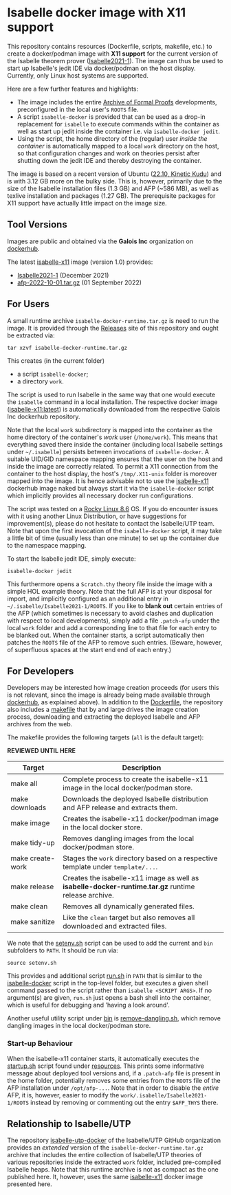 # Isabelle docker image with X11 support

This repository contains resources (Dockerfile, scripts, makefile, etc.) to create a docker/podman image with **X11 support** for the current version of the Isabelle theorem prover ([Isabelle2021-1](https://isabelle.in.tum.de/)). The image can thus be used to start up Isabelle's jedit IDE via docker/podman on the host display. Currently, only Linux host systems are supported.

Here are a few further features and highlights:
- The image includes the entire [Archive of Formal Proofs](https://www.isa-afp.org/) developments, preconfigured in the local user's `ROOTS` file.
- A script `isabelle-docker` is provided that can be used as a drop-in replacement for `isabelle` to execute commands within the container as well as start up jedit inside the container i.e. via `isabelle-docker jedit`.
- Using the script, the home directory of the (regular) user *inside the container* is automatically mapped to a local `work` directory on the host, so that configuration changes and work on theories persist after shutting down the jedit IDE and thereby destroying the container.

The image is based on a recent version of Ubuntu ([22.10, Kinetic Kudu](https://www.omgubuntu.co.uk/2022/08/ubuntu-22-10-release-new-features)) and is with 3.12 GB more on the bulky side. This is, however, primarily due to the size of the Isabelle installation files (1.3 GB) and AFP (~586 MB), as well as texlive installation and packages (1.27 GB). The prerequisite packages for X11 support have actually little impact on the image size.

## Tool Versions

Images are public and obtained via the **Galois Inc** organization on [dockerhub](https://hub.docker.com/repositories).

The latest [isabelle-x11](https://hub.docker.com/repository/docker/galoisinc/isabelle-x11) image (version 1.0) provides:
- [Isabelle2021-1](https://isabelle.in.tum.de/) (December 2021)
- [afp-2022-10-01.tar.gz](https://www.isa-afp.org/release/afp-2022-10-01.tar.gz) (01 September 2022)

## For Users

A small runtime archive `isabelle-docker-runtime.tar.gz` is need to run the image. It is provided through the [Releases](https://github.com/isabelle-utp/isabelle-x11-docker/releases) site of this repository and ought be extracted via:

`tar xzvf isabelle-docker-runtime.tar.gz`

This creates (in the current folder)
- a script `isabelle-docker`;
- a directory `work`.

The script is used to run Isabelle in the same way that one would execute the `isabelle` command in a local installation. The respective docker image ([isabelle-x11:latest](https://hub.docker.com/repository/docker/galoisinc/isabelle-x11)) is automatically downloaded from the respective Galois Inc dockerhub repository.

Note that the local `work` subdirectory is mapped into the container as the home directory of the container's *work* user (`/home/work`). This means that everything saved there inside the container (including local Isabelle settings under `~/.isabelle`) persists between invocations of `isabelle-docker`. A suitable UID/GID namespace mapping ensures that the user on the host and inside the image are correctly related. To permit a X11 connection from the container to the host display, the host's `/tmp/.X11-unix` folder is moreover mapped into the image. It is hence advisable not to use the [isabelle-x11](https://hub.docker.com/repository/docker/galoisinc/isabelle-x11) dockerhub image naked but always start it via the `isabelle-docker` script which implicitly provides all necessary docker run configurations.

The script was tested on a [Rocky Linux 8.6](https://rockylinux.org/news/rocky-linux-8-6-ga-release/) OS. If you do encounter issues with it using another Linux Distribution, or have suggestions for improvement(s), please do not hesitate to contact the Isabelle/UTP team. Note that upon the first invocation of the `isabelle-docker` script, it may take a little bit of time (usually less than one minute) to set up the container due to the namespace mapping.

To start the Isabelle jedit IDE, simply execute:

`isabelle-docker jedit`

This furthermore opens a `Scratch.thy` theory file inside the image with a simple HOL example theory. Note that the full AFP is at your disposal for import, and implicitly configured as an additional entry in `~/.isabelle/Isabelle2021-1/ROOTS`. If you like to **blank out** certain entries of the AFP (which sometimes is necessary to avoid clashes and duplication with respect to local developments), simply add a file `.patch-afp` under the local `work` folder and add a corresponding line to that file for each entry to be blanked out. When the container starts, a script automatically then patches the `ROOTS` file of the AFP to remove such entries. (Beware, however, of superfluous spaces at the start end end of each entry.)

## For Developers

Developers may be interested how image creation proceeds (for users this is not relevant, since the image is already being made available through [dockerhub](https://hub.docker.com/repository/docker/galoisinc/isabelle-x11), as explained above). In addition to the [Dockerfile](https://github.com/isabelle-utp/isabelle-x11-docker/blob/main/Dockerfile), the repository also includes a [makefile](https://github.com/isabelle-utp/isabelle-x11-docker/blob/main/makefile) that by and large drives the image creation process, downloading and extracting the deployed Isabelle and AFP archives from the web.

The makefile provides the following targets (`all` is the default target):

**REVIEWED UNTIL HERE**

| Target         | Description |
| -------------- | ----------- |
| make all | Complete process to create the isabelle-x11 image in the local docker/podman store. |
| make downloads | Downloads the deployed Isabelle distribution and AFP release and extracts them. |
| make image | Creates the isabelle-x11 docker/podman image in the local docker store. |
| make tidy-up | Removes dangling images from the local docker/podman store. |
| make create-work | Stages the `work` directory based on a respective template under `template/...`. |
| make release | Creates the isabelle-x11 image as well as **isabelle-docker-runtime.tar.gz** runtime release archive. |
| make clean | Removes all dynamically generated files. |
| make sanitize | Like the `clean` target but also removes all downloaded and extracted files. |

We note that the [setenv.sh](https://github.com/isabelle-utp/isabelle-x11-docker/blob/main/setenv.sh) script can be used to add the current and `bin` subfolders to `PATH`. It should be run via:

`source setenv.sh`

This provides and additional script [run.sh](https://github.com/isabelle-utp/isabelle-x11-docker/blob/main/bin/run.sh) in `PATH` that is similar to the [isabelle-docker](https://github.com/isabelle-utp/isabelle-x11-docker/blob/main/isabelle-docker) script in the top-level folder, but executes a given shell command passed to the script rather than `isabelle <SCRIPT ARGS>`. If no argument(s) are given, `run.sh` just opens a bash shell into the container, which is useful for debugging and 'having a look around'.

Another useful utility script under [bin](https://github.com/isabelle-utp/isabelle-x11-docker/blob/main/bin) is [remove-dangling.sh](https://github.com/isabelle-utp/isabelle-x11-docker/blob/main/bin/remove-dangling.sh), which remove dangling images in the local docker/podman store.

### Start-up Behaviour

When the isabelle-x11 container starts, it automatically executes the [startup.sh](https://github.com/isabelle-utp/isabelle-x11-docker/blob/main/resources/startup.sh) script found under [resources](https://github.com/isabelle-utp/isabelle-x11-docker/blob/main/resources). This prints some informative message about deployed tool versions and, if a `.patch-afp` file is present in the home folder, potentially removes some entries from the `ROOTS` file of the AFP installation under `/opt/afp-...`. Note that in order to disable the *entire* AFP, it is, however, easier to modify the `work/.isabelle/Isabelle2021-1/ROOTS` instead by removing or commenting out the entry `$AFP_THYS` there.

## Relationship to Isabelle/UTP

The repository [isabelle-utp-docker](https://github.com/isabelle-utp/isabelle-utp-docker) of the Isabelle/UTP GitHub organization provides an *extended* version of the `isabelle-docker-runtime.tar.gz` archive that includes the entire collection of Isabelle/UTP theories of various repositories inside the extracted `work` folder, included pre-compiled Isabelle heaps. Note that this runtime archive is not as compact as the one published here. It, however, uses the same [isabelle-x11](https://hub.docker.com/repository/docker/galoisinc/isabelle-x11) docker image presented here.
